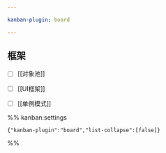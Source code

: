 ```yaml
---

kanban-plugin: board

---
```


## 框架

- [ ] [[对象池]]
- [ ] [[UI框架]]
- [ ] [[单例模式]]




%% kanban:settings
```
{"kanban-plugin":"board","list-collapse":[false]}
```
%%